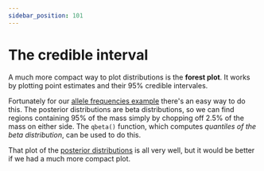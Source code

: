 ```yaml
---
sidebar_position: 101
---
```


# The credible interval

A much more compact way to plot distributions is the **forest plot**.  It works by plotting point estimates and their
95% credible intervales.

Fortunately for our [allele frequencies example](./allele_frequencies.md) there's an easy way to do this.  The posterior
distributions are beta distributions, so we can find regions containing 95% of the mass simply by chopping off 2.5% of
the mass on either side.  The `qbeta()` function, which computes *quantiles of the beta distribution*, can be used to do
this.




That plot of the [posterior distributions](./allele_frequencies.md) is all very well, but it would be better if we had a
much more compact plot.  
